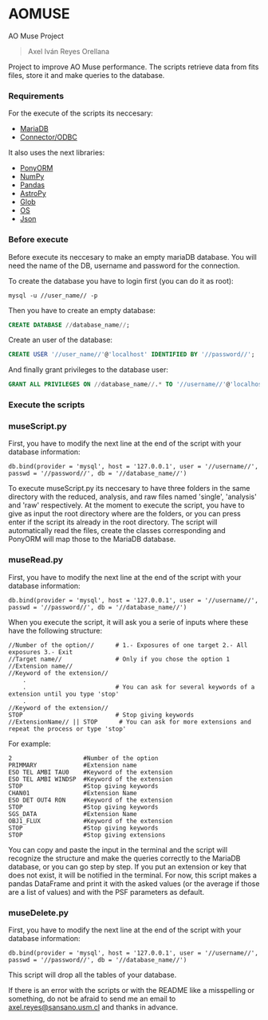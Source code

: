 # AOMUSE
AO Muse Project
> Axel Iván Reyes Orellana

Project to improve AO Muse performance.
The scripts retrieve data from fits files, store it and make queries to the database.

### Requirements
For the execute of the scripts its neccesary:
- [MariaDB](https://mariadb.org/)
- [Connector/ODBC](https://downloads.mariadb.org/connector-odbc/)

It also uses the next libraries: 
- [PonyORM](https://ponyorm.org/)
- [NumPy](https://numpy.org/)
- [Pandas](https://pandas.pydata.org/)
- [AstroPy](https://www.astropy.org/)
- [Glob](https://docs.python.org/3/library/glob.html)
- [OS](https://docs.python.org/3/library/os.html)
- [Json](https://docs.python.org/3/library/json.html)

### Before execute
Before execute its neccesary to make an empty mariaDB database. You will need the name of the DB, username and password for the connection.

To create the database you have to login first (you can do it as root):
```
mysql -u //user_name// -p 
```
Then you have to create an empty database:
```sql
CREATE DATABASE //database_name//; 
```
Create an user of the database:
```sql
CREATE USER '//user_name//'@'localhost' IDENTIFIED BY '//password//';
```
And finally grant privileges to the database user:
```sql
GRANT ALL PRIVILEGES ON //database_name//.* TO '//username//'@'localhost';
```

### Execute the scripts

### museScript.py
First, you have to modify the next line at the end of the script with your database information:
```
db.bind(provider = 'mysql', host = '127.0.0.1', user = '//username//', passwd = '//password//', db = '//database_name//')
``` 
To execute museScript.py its neccesary to  have three folders in the same directory with the reduced, analysis, and raw files named 'single', 'analysis' and 'raw' respectively. At the moment to execute the script, you have to give as input the root directory where are the folders, or you can press enter if the script its already in the root directory.
The script will automatically read the files, create the classes corresponding and PonyORM will map those to the MariaDB database.

### museRead.py
First, you have to modify the next line at the end of the script with your database information:
```
db.bind(provider = 'mysql', host = '127.0.0.1', user = '//username//', passwd = '//password//', db = '//database_name//')
``` 
When you execute the script, it will ask you a serie of inputs where these have the following structure:
``` 
//Number of the option//      # 1.- Exposures of one target 2.- All exposures 3.- Exit
//Target name//               # Only if you chose the option 1
//Extension name//
//Keyword of the extension//
    .
    .                         # You can ask for several keywords of a extension until you type 'stop'
    .
//Keyword of the extension//
STOP                          # Stop giving keywords 
//ExtensionName// || STOP      # You can ask for more extensions and repeat the process or type 'stop'
``` 
For example:
``` 
2                    #Number of the option
PRIMMARY             #Extension name     
ESO TEL AMBI TAU0    #Keyword of the extension
ESO TEL AMBI WINDSP  #Keyword of the extension
STOP                 #Stop giving keywords
CHAN01               #Extension Name
ESO DET OUT4 RON     #Keyword of the extension
STOP                 #Stop giving keywords
SGS_DATA             #Extension Name
OBJ1_FLUX            #Keyword of the extension
STOP                 #Stop giving keywords
STOP                 #Stop giving extensions
``` 

You can copy and paste the input in the terminal and the script will recognize the structure and make the queries correctly to the MariaDB database, or you can go step by step. If you put an extension or key that does not exist, it will be notified in the terminal.
For now, this script makes a pandas DataFrame and print it with the asked values (or the average if those are a list of values) and with the PSF parameters as default.

### museDelete.py
First, you have to modify the next line at the end of the script with your database information:
```
db.bind(provider = 'mysql', host = '127.0.0.1', user = '//username//', passwd = '//password//', db = '//database_name//')
``` 
This script will drop all the tables of your database. 


If there is an error with the scripts or with the README like a misspelling or something, do not be afraid to send me an email to axel.reyes@sansano.usm.cl and thanks in advance.

